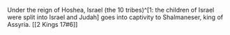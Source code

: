 Under the reign of Hoshea, Israel (the 10 tribes)^[1: the children of Israel were split into Israel and Judah] goes into captivity to Shalmaneser, king of Assyria. 
[[2 Kings 17#6]]
